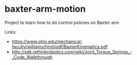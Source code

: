 # baxter-arm-motion
Project to learn how to do control policies on Baxter arm

Links:
- https://www.ohio.edu/mechanical-faculty/williams/html/pdf/BaxterKinematics.pdf
- http://sdk.rethinkrobotics.com/wiki/Joint_Torque_Springs_-_Code_Walkthrough